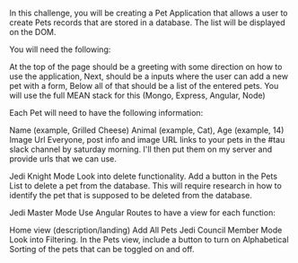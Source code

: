 In this challenge, you will be creating a Pet Application that allows a user to create Pets records that are stored in a database. The list will be displayed on the DOM.

You will need the following:

At the top of the page should be a greeting with some direction on how to use the application,
Next, should be a inputs where the user can add a new pet with a form,
Below all of that should be a list of the entered pets.
You will use the full MEAN stack for this (Mongo, Express, Angular, Node)

Each Pet will need to have the following information:

Name (example, Grilled Cheese)
Animal (example, Cat),
Age (example, 14)
Image Url
Everyone, post info and image URL links to your pets in the #tau slack channel by saturday morning. I'll then put them on my server and provide urls that we can use.

Jedi Knight Mode
Look into delete functionality. Add a button in the Pets List to delete a pet from the database. This will require research in how to identify the pet that is supposed to be deleted from the database.

Jedi Master Mode
Use Angular Routes to have a view for each function:

Home view (description/landing)
Add
All Pets
Jedi Council Member Mode
Look into Filtering. In the Pets view, include a button to turn on Alphabetical Sorting of the pets that can be toggled on and off.
